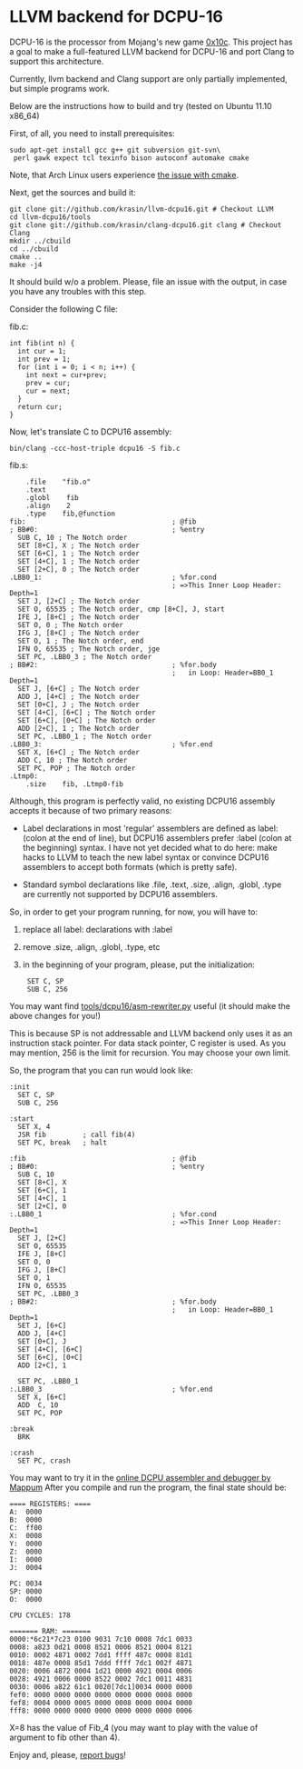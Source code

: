 # LLVM backend for DCPU-16 #

DCPU-16 is the processor from Mojang's new game [0x10c](http://0x10c.com/).
This project has a goal to make a full-featured LLVM backend for DCPU-16 and
port Clang to support this architecture.

Currently, llvm backend and Clang support are only partially implemented,
but simple programs work.

Below are the instructions how to build and try (tested on Ubuntu 11.10 x86_64)

First, of all, you need to install prerequisites:

    sudo apt-get install gcc g++ git subversion git-svn\
     perl gawk expect tcl texinfo bison autoconf automake cmake

Note, that Arch Linux users experience [the issue with cmake](https://github.com/krasin/llvm-dcpu16/issues/43).

Next, get the sources and build it:

    git clone git://github.com/krasin/llvm-dcpu16.git # Checkout LLVM
    cd llvm-dcpu16/tools
    git clone git://github.com/krasin/clang-dcpu16.git clang # Checkout Clang
    mkdir ../cbuild
    cd ../cbuild
    cmake ..
    make -j4

It should build w/o a problem. Please, file an issue with the output, in case you have any troubles with this step.

Consider the following C file:

fib.c:

    int fib(int n) {
      int cur = 1;
      int prev = 1;
      for (int i = 0; i < n; i++) {
        int next = cur+prev;
        prev = cur;
        cur = next;
      }
      return cur;
    }

Now, let's translate C to DCPU16 assembly:

    bin/clang -ccc-host-triple dcpu16 -S fib.c

fib.s:

        .file    "fib.o"
        .text
        .globl    fib
        .align    2
        .type    fib,@function
    fib:                                    ; @fib
    ; BB#0:                                 ; %entry
      SUB C, 10 ; The Notch order
      SET [8+C], X ; The Notch order
      SET [6+C], 1 ; The Notch order
      SET [4+C], 1 ; The Notch order
      SET [2+C], 0 ; The Notch order
    .LBB0_1:                                ; %for.cond
                                            ; =>This Inner Loop Header: Depth=1
      SET J, [2+C] ; The Notch order
      SET O, 65535 ; The Notch order, cmp [8+C], J, start
      IFE J, [8+C] ; The Notch order
      SET O, 0 ; The Notch order
      IFG J, [8+C] ; The Notch order
      SET O, 1 ; The Notch order, end
      IFN O, 65535 ; The Notch order, jge
      SET PC, .LBB0_3 ; The Notch order
    ; BB#2:                                 ; %for.body
                                            ;   in Loop: Header=BB0_1 Depth=1
      SET J, [6+C] ; The Notch order
      ADD J, [4+C] ; The Notch order
      SET [0+C], J ; The Notch order
      SET [4+C], [6+C] ; The Notch order
      SET [6+C], [0+C] ; The Notch order
      ADD [2+C], 1 ; The Notch order
      SET PC, .LBB0_1 ; The Notch order
    .LBB0_3:                                ; %for.end
      SET X, [6+C] ; The Notch order
      ADD C, 10 ; The Notch order
      SET PC, POP ; The Notch order
    .Ltmp0:
        .size    fib, .Ltmp0-fib

Although, this program is perfectly valid, no existing DCPU16 assembly accepts it because of two primary reasons:

- Label declarations in most 'regular' assemblers are defined as label: (colon at the end of line),
  but DCPU16 assemblers prefer :label (colon at the beginning) syntax.
  I have not yet decided what to do here: make hacks to LLVM to teach the new label syntax or
  convince DCPU16 assemblers to accept both formats (which is pretty safe).

- Standard symbol declarations like .file, .text, .size, .align, .globl, .type are currently not supported by DCPU16 assemblers.

So, in order to get your program running, for now, you will have to:

1. replace all label: declarations with :label
2. remove .size, .align, .globl, .type, etc
3. in the beginning of your program, please, put the initialization:

        SET C, SP
        SUB C, 256

You may want find [tools/dcpu16/asm-rewriter.py](https://github.com/krasin/llvm-dcpu16/blob/main/tools/dcpu16/rewrite-asm.py)
useful (it should make the above changes for you!)

This is because SP is not addressable and LLVM backend only uses it as an instruction stack pointer.
For data stack pointer, C register is used.
As you may mention, 256 is the limit for recursion. You may choose your own limit.

So, the program that you can run would look like:

    :init
      SET C, SP
      SUB C, 256
    
    :start
      SET X, 4
      JSR fib         ; call fib(4)
      SET PC, break   ; halt
    
    :fib                                    ; @fib
    ; BB#0:                                 ; %entry
      SUB C, 10
      SET [8+C], X
      SET [6+C], 1
      SET [4+C], 1
      SET [2+C], 0
    :.LBB0_1                                ; %for.cond
                                            ; =>This Inner Loop Header: Depth=1
      SET J, [2+C]
      SET O, 65535
      IFE J, [8+C]
      SET O, 0
      IFG J, [8+C]
      SET O, 1
      IFN O, 65535
      SET PC, .LBB0_3
    ; BB#2:                                 ; %for.body
                                            ;   in Loop: Header=BB0_1 Depth=1
      SET J, [6+C]
      ADD J, [4+C]
      SET [0+C], J
      SET [4+C], [6+C]
      SET [6+C], [0+C]
      ADD [2+C], 1
    
      SET PC, .LBB0_1
    :.LBB0_3                                ; %for.end
      SET X, [6+C]
      ADD  C, 10
      SET PC, POP
    
    :break
      BRK
    
    :crash
      SET PC, crash

You may want to try it in the [online DCPU assembler and debugger by Mappum](http://mappum.github.com/DCPU-16/)
After you compile and run the program, the final state should be:

    ==== REGISTERS: ====
    A:  0000
    B:  0000
    C:  ff00
    X:  0008
    Y:  0000
    Z:  0000
    I:  0000
    J:  0004
    
    PC: 0034
    SP: 0000
    O:  0000
    
    CPU CYCLES: 178
    
    ======= RAM: =======
    0000:*6c21*7c23 0100 9031 7c10 0008 7dc1 0033
    0008: a823 0d21 0008 8521 0006 8521 0004 8121
    0010: 0002 4871 0002 7dd1 ffff 487c 0008 81d1
    0018: 487e 0008 85d1 7ddd ffff 7dc1 002f 4871
    0020: 0006 4872 0004 1d21 0000 4921 0004 0006
    0028: 4921 0006 0000 8522 0002 7dc1 0011 4831
    0030: 0006 a822 61c1 0020[7dc1]0034 0000 0000
    fef0: 0000 0000 0000 0000 0000 0000 0008 0000
    fef8: 0004 0000 0005 0000 0008 0000 0004 0000
    fff8: 0000 0000 0000 0000 0000 0000 0000 0006       	   

X=8 has the value of Fib_4 (you may want to play with the value of argument to fib other than 4).

Enjoy and, please, [report bugs](https://github.com/krasin/llvm-dcpu16/issues)!
